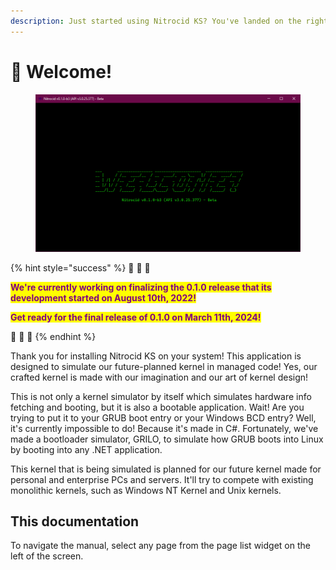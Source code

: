 ```yaml
---
description: Just started using Nitrocid KS? You've landed on the right place!
---
```


# 👋 Welcome!

<figure><img src=".gitbook/assets/Beta3-001-Welcome.png" alt=""><figcaption></figcaption></figure>

{% hint style="success" %}
🎊 🎊 🎊

<mark style="color:purple;">**We're currently working on finalizing the 0.1.0 release that its development started on August 10th, 2022!**</mark>

<mark style="color:purple;">**Get ready for the final release of 0.1.0 on March 11th, 2024!**</mark>

🎊 🎊 🎊
{% endhint %}

Thank you for installing Nitrocid KS on your system! This application is designed to simulate our future-planned kernel in managed code! Yes, our crafted kernel is made with our imagination and our art of kernel design!

This is not only a kernel simulator by itself which simulates hardware info fetching and booting, but it is also a bootable application. Wait! Are you trying to put it to your GRUB boot entry or your Windows BCD entry? Well, it's currently impossible to do! Because it's made in C#. Fortunately, we've made a bootloader simulator, GRILO, to simulate how GRUB boots into Linux by booting into any .NET application.

This kernel that is being simulated is planned for our future kernel made for personal and enterprise PCs and servers. It'll try to compete with existing monolithic kernels, such as Windows NT Kernel and Unix kernels.

## This documentation

To navigate the manual, select any page from the page list widget on the left of the screen.
